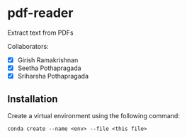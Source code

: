 # pdf-reader
Extract text from PDFs


Collaborators:

 - [x] Girish Ramakrishnan
 - [x] Seetha Pothapragada
 - [x] Sriharsha Pothapragada

## Installation

Create a virtual environment using the following command:
```
conda create --name <env> --file <this file>
```
